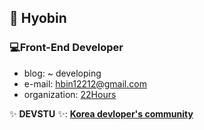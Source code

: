 ## 🌱 Hyobin
### 💻Front-End Developer
- blog: ~ developing
- e-mail: hbin12212@gmail.com
- organization: [22Hours](https://www.22hours.online/)

✨ **DEVSTU** ✨: [**Korea devloper's community**](https://devstu.co.kr)
<!--
**sg05138/sg05138** is a ✨ _special_ ✨ repository because its `README.md` (this file) appears on your GitHub profile.

-->
